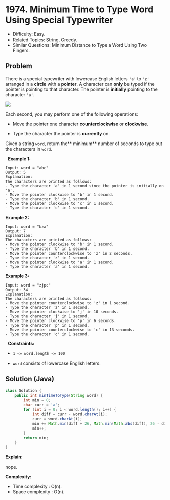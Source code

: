 # 1974. Minimum Time to Type Word Using Special Typewriter

- Difficulty: Easy.
- Related Topics: String, Greedy.
- Similar Questions: Minimum Distance to Type a Word Using Two Fingers.

## Problem

There is a special typewriter with lowercase English letters ```'a'``` to ```'z'``` arranged in a **circle** with a **pointer**. A character can **only** be typed if the pointer is pointing to that character. The pointer is **initially** pointing to the character ```'a'```.

![](https://assets.leetcode.com/uploads/2021/07/31/chart.jpg)

Each second, you may perform one of the following operations:


	
- Move the pointer one character **counterclockwise** or **clockwise**.
	
- Type the character the pointer is **currently** on.


Given a string ```word```, return the** minimum** number of seconds to type out the characters in ```word```.

 
**Example 1:**

```
Input: word = "abc"
Output: 5
Explanation: 
The characters are printed as follows:
- Type the character 'a' in 1 second since the pointer is initially on 'a'.
- Move the pointer clockwise to 'b' in 1 second.
- Type the character 'b' in 1 second.
- Move the pointer clockwise to 'c' in 1 second.
- Type the character 'c' in 1 second.
```

**Example 2:**

```
Input: word = "bza"
Output: 7
Explanation:
The characters are printed as follows:
- Move the pointer clockwise to 'b' in 1 second.
- Type the character 'b' in 1 second.
- Move the pointer counterclockwise to 'z' in 2 seconds.
- Type the character 'z' in 1 second.
- Move the pointer clockwise to 'a' in 1 second.
- Type the character 'a' in 1 second.
```

**Example 3:**

```
Input: word = "zjpc"
Output: 34
Explanation:
The characters are printed as follows:
- Move the pointer counterclockwise to 'z' in 1 second.
- Type the character 'z' in 1 second.
- Move the pointer clockwise to 'j' in 10 seconds.
- Type the character 'j' in 1 second.
- Move the pointer clockwise to 'p' in 6 seconds.
- Type the character 'p' in 1 second.
- Move the pointer counterclockwise to 'c' in 13 seconds.
- Type the character 'c' in 1 second.
```

 
**Constraints:**


	
- ```1 <= word.length <= 100```
	
- ```word``` consists of lowercase English letters.



## Solution (Java)

```java
class Solution {
    public int minTimeToType(String word) {
        int min = 0;
        char curr = 'a';
        for (int i = 0; i < word.length(); i++) {
            int diff = curr - word.charAt(i);
            curr = word.charAt(i);
            min += Math.min(diff + 26, Math.min(Math.abs(diff), 26 - diff));
            min++;
        }
        return min;
    }
}
```

**Explain:**

nope.

**Complexity:**

* Time complexity : O(n).
* Space complexity : O(n).

